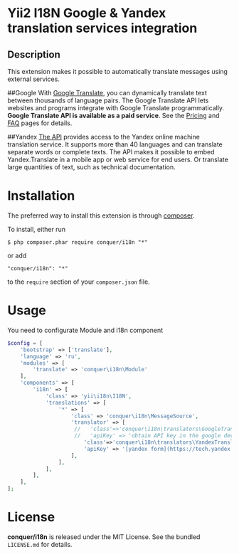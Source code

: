 Yii2 I18N Google & Yandex translation services integration
=================

## Description

This extension makes it possible to automatically translate messages using external services.

##Google
With [Google Translate](https://cloud.google.com/translate/docs), you can dynamically translate text between thousands of language pairs.
The Google Translate API lets websites and programs integrate with Google Translate programmatically.
**Google Translate API is available as a paid service**. See the [Pricing](https://cloud.google.com/translate/v2/pricing.html)
and [FAQ](https://cloud.google.com/translate/v2/faq.html) pages for details.

##Yandex
[The API](https://tech.yandex.com/translate) provides access to the Yandex online machine translation service. It supports more than 40 languages and can translate separate words or complete texts. The API makes it possible to embed Yandex.Translate in a mobile app or web service for end users. Or translate large quantities of text, such as technical documentation.


# Installation

The preferred way to install this extension is through [composer](http://getcomposer.org/download/). 

To install, either run

```
$ php composer.phar require conquer/i18n "*"
```
or add

```
"conquer/i18n": "*"
```

to the ```require``` section of your `composer.json` file.

# Usage

You need to configurate Module and i18n component

```php
$config = [
    'bootstrap' => ['translate'],
    'language' => 'ru',
    'modules' => [
        'translate' => 'conquer\i18n\Module'
    ],
    'components' => [
        'i18n' => [
            'class' => 'yii\i18n\I18N',
            'translations' => [
                '*' => [
                    'class' => 'conquer\i18n\MessageSource',
                    'translator' => [
                     //   'class'=>'conquer\i18n\translators\GoogleTranslator',
                     //   'apiKey' => 'obtain API key in the google developer console',
                        'class'=>'conquer\i18n\translators\YandexTranslator',
                        'apiKey' => '[yandex form](https://tech.yandex.com/keys/get/?service=trnsl)',
                    ],
                ],
            ],
        ],
    ],
];
```

# License

**conquer/i18n** is released under the MIT License. See the bundled `LICENSE.md` for details.
